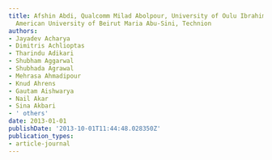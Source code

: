 ```yaml
---
title: Afshin Abdi, Qualcomm Milad Abolpour, University of Oulu Ibrahim Abou-Faycal,
  American University of Beirut Maria Abu-Sini, Technion
authors:
- Jayadev Acharya
- Dimitris Achlioptas
- Tharindu Adikari
- Shubham Aggarwal
- Shubhada Agrawal
- Mehrasa Ahmadipour
- Knud Ahrens
- Gautam Aishwarya
- Nail Akar
- Sina Akbari
- ' others'
date: 2013-01-01
publishDate: '2013-10-01T11:44:48.028350Z'
publication_types:
- article-journal
---
```

